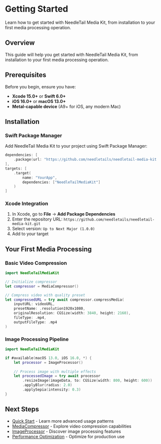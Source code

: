 # Getting Started

Learn how to get started with NeedleTail Media Kit, from installation to your first media processing operation.

## Overview

This guide will help you get started with NeedleTail Media Kit, from installation to your first media processing operation.

## Prerequisites

Before you begin, ensure you have:

- **Xcode 15.0+** or **Swift 6.0+**
- **iOS 16.0+** or **macOS 13.0+**
- **Metal-capable device** (A9+ for iOS, any modern Mac)

## Installation

### Swift Package Manager

Add NeedleTail Media Kit to your project using Swift Package Manager:

```swift
dependencies: [
    .package(url: "https://github.com/needletails/needletail-media-kit.git", from: "1.0.0")
],
targets: [
    .target(
        name: "YourApp",
        dependencies: ["NeedleTailMediaKit"]
    )
]
```

### Xcode Integration

1. In Xcode, go to **File** → **Add Package Dependencies**
2. Enter the repository URL: `https://github.com/needletails/needletail-media-kit.git`
3. Select version: `Up to Next Major (1.0.0)`
4. Add to your target

## Your First Media Processing

### Basic Video Compression

```swift
import NeedleTailMediaKit

// Initialize compressor
let compressor = MediaCompressor()

// Compress video with quality preset
let compressedURL = try await compressor.compressMedia(
    inputURL: videoURL,
    presetName: .resolution1920x1080,
    originalResolution: CGSize(width: 3840, height: 2160),
    fileType: .mp4,
    outputFileType: .mp4
)
```

### Image Processing Pipeline

```swift
import NeedleTailMediaKit

if #available(macOS 13.0, iOS 16.0, *) {
    let processor = ImageProcessor()
    
    // Process image with multiple effects
    let processedImage = try await processor
        .resizeImage(imageData, to: CGSize(width: 800, height: 600))
        .applyBlur(radius: 2.0)
        .applySepia(intensity: 0.3)
}
```

## Next Steps

- [Quick Start](QuickStart.md) - Learn more advanced usage patterns
- [MediaCompressor](MediaCompressor.md) - Explore video compression capabilities
- [ImageProcessor](ImageProcessor.md) - Discover image processing features
- [Performance Optimization](PerformanceOptimization.md) - Optimize for production use 

